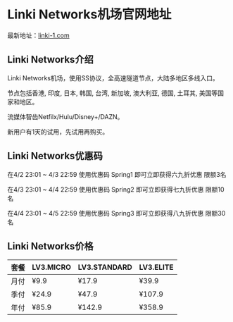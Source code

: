 # Linki Networks机场官网地址

最新地址：[linki-1.com](https://user.linki-1.com/#/register?code=UceXmdjv)

## Linki Networks介绍

Linki Networks机场，使用SS协议，全高速隧道节点，大陆多地区多线入口。

节点包括香港, 印度, 日本, 韩国, 台湾, 新加坡, 澳大利亚, 德国, 土耳其, 美国等国家和地区。

流媒体智齿Netfilx/Hulu/Disney+/DAZN。

新用户有1天的试用，先试用再购买。

## Linki Networks优惠码

在4/2 23:01 ~ 4/3 22:59 使用优惠码 Spring1 即可立即获得六九折优惠 限额3名

在4/3 23:01 ~ 4/4 22:59 使用优惠码 Spring2 即可立即获得七九折优惠 限额10名

在4/4 23:01 ~ 4/5 22:59 使用优惠码 Spring3 即可立即获得八九折优惠 限额30名

## Linki Networks价格

|套餐|LV3.MICRO|LV3.STANDARD|LV3.ELITE|
|----|----|----|----|
|月付|¥9.9|¥17.9|¥39.9|
|季付|¥24.9|¥47.9|¥107.9|
|年付|¥85.9|¥142.9|¥358.9|


